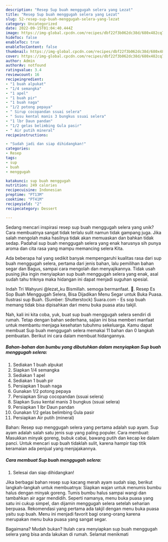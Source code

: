 ```yaml
---
description: "Resep Sup buah menggugah selera yang Lezat"
title: "Resep Sup buah menggugah selera yang Lezat"
slug: 52-resep-sup-buah-menggugah-selera-yang-lezat
category: Uncategorized
date: 2022-09-15T01:04:40.444Z
image: https://img-global.cpcdn.com/recipes/dbf22f3b062dc38d/680x482cq70/sup-buah-menggugah-selera-foto-resep-utama.jpg
hideToc: false
enableToc: true
enableTocContent: false
thumbnail: https://img-global.cpcdn.com/recipes/dbf22f3b062dc38d/680x482cq70/sup-buah-menggugah-selera-foto-resep-utama.jpg
cover: https://img-global.cpcdn.com/recipes/dbf22f3b062dc38d/680x482cq70/sup-buah-menggugah-selera-foto-resep-utama.jpg
author: Admin
authorAv: notfound
ratingvalue: 3.4
reviewcount: 16
recipeingredient:
- "1 buah alpukat"
- "1/4 semangka"
- "1 apel"
- "1 buah pir"
- "1 buah naga"
- "1/2 potong pepaya"
- " Sirup cocopandan ssuai selera"
- " Susu kental manis 3 bungkus ssuai selera"
- "1 lbr Daun pandan"
- "1/2 gelas belimbing Gula pasir"
- " Air putih mineral"
recipeinstructions:

- "Sudah jadi dan siap dihidangkan!"
categories:
- Resep
tags:
- sup
- buah
- menggugah

katakunci: sup buah menggugah 
nutrition: 249 calories
recipecuisine: Indonesian
preptime: "PT13M"
cooktime: "PT41M"
recipeyield: "2"
recipecategory: Dessert

---
```





Sedang mencari inspirasi resep sup buah menggugah selera yang unik? Cara membuatnya sangat tidak terlalu sulit namun tidak gampang juga. Jika salah mengolah maka hasilnya tidak akan memuaskan dan bahkan tidak sedap. Padahal sup buah menggugah selera yang enak harusnya sih punya aroma dan cita rasa yang mampu memancing selera Kita.





Ada beberapa hal yang sedikit banyak mempengaruhi kualitas rasa dari sup buah menggugah selera, pertama dari jenis bahan, lalu pemilihan bahan segar dan Bagus, sampai cara mengolah dan menyajikannya. Tidak usah pusing jika ingin menyiapkan sup buah menggugah selera yang enak,      asal sudah tahu triknya maka hidangan ini dapat menjadi suguhan spesial.














Indah Tri Wahyuni @lezat_ku Bismillah. semoga bermanfaat. 🌼. Resep Es Sop Buah Menggugah Selera, Bisa Dijadikan Menu Segar untuk Buka Puasa. Ilustrasi sup Buah. (Sumber: Shutterstock) Suara.com - Es sop buah memang tidak bisa dipisahkan dari menu buka puasa atau takjil.






Nah, kali ini kita coba, yuk, buat sup buah menggugah selera sendiri di rumah. Tetap dengan bahan sederhana, sajian ini bisa memberi manfaat untuk membantu menjaga kesehatan tubuhmu sekeluarga. Kamu dapat membuat Sup buah menggugah selera memakai 11 bahan dan 0 langkah pembuatan. Berikut ini cara dalam membuat hidangannya.

<!--inarticleads1-->

##### Bahan-bahan dan bumbu yang dibutuhkan dalam menyiapkan Sup buah menggugah selera:

1. Sediakan 1 buah alpukat
1. Siapkan 1/4 semangka
1. Sediakan 1 apel
1. Sediakan 1 buah pir
1. Persiapkan 1 buah naga
1. Gunakan 1/2 potong pepaya
1. Persiapkan  Sirup cocopandan (ssuai selera)
1. Siapkan  Susu kental manis 3 bungkus (ssuai selera)
1. Persiapkan 1 lbr Daun pandan
1. Gunakan 1/2 gelas belimbing Gula pasir
1. Persiapkan  Air putih (mineral)


Bahan: Resep sup menggugah selera yang pertama adalah sup ayam. Sup ayam adalah salah satu jenis sup yang paling populer. Cara membuat: Masukkan minyak goreng, bubuk cabai, bawang putih dan kecap ke dalam panci. Untuk mencari sup buah tidaklah sulit, karena hampir tiap titik keramaian ada penjual yang menjajakannya. 

<!--inarticleads2-->

##### Cara membuat Sup buah menggugah selera:


1. Selesai dan siap dihidangkan!

Jika berbagai bahan resep sup kacang merah ayam sudah siap, berikut langkah-langkah untuk membuatnya: Siapkan wajan untuk menumis bumbu halus dengan minyak goreng. Tumis bumbu halus sampai wangi dan tambahkan air agar mendidih. Seperti namanya, menu buka puasa yang satu ini cukup simpel, dan dijamin menggugah selera setelah seharian berpuasa. Rekomendasi yang pertama ada takjil dengan menu buka puasa yaitu sup buah. Menu ini menjadi favorit bagi orang-orang karena merupakan menu buka puasa yang sangat segar. 

Bagaimana? Mudah bukan? Itulah cara menyiapkan sup buah menggugah selera yang bisa anda lakukan di rumah. Selamat menikmati
